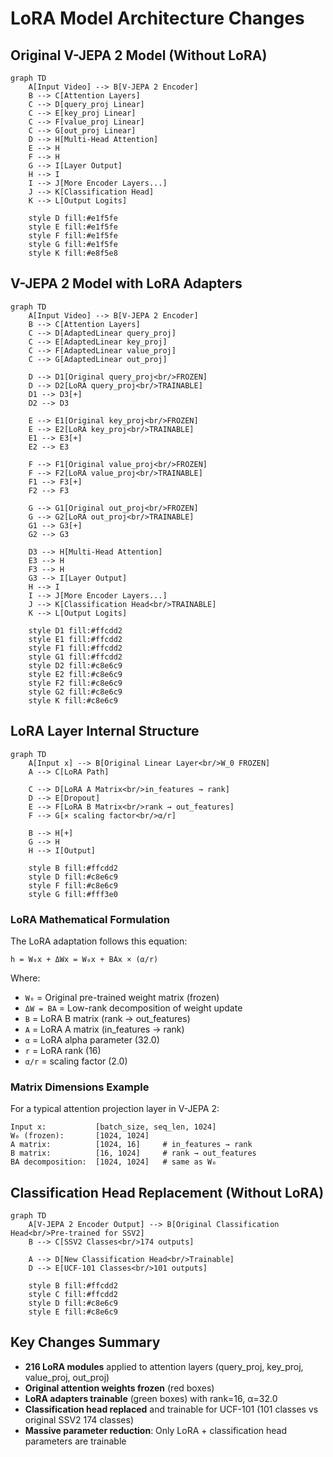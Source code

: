 # LoRA Model Architecture Changes

## Original V-JEPA 2 Model (Without LoRA)
```mermaid
graph TD
    A[Input Video] --> B[V-JEPA 2 Encoder]
    B --> C[Attention Layers]
    C --> D[query_proj Linear]
    C --> E[key_proj Linear]
    C --> F[value_proj Linear]
    C --> G[out_proj Linear]
    D --> H[Multi-Head Attention]
    E --> H
    F --> H
    G --> I[Layer Output]
    H --> I
    I --> J[More Encoder Layers...]
    J --> K[Classification Head]
    K --> L[Output Logits]

    style D fill:#e1f5fe
    style E fill:#e1f5fe
    style F fill:#e1f5fe
    style G fill:#e1f5fe
    style K fill:#e8f5e8
```

## V-JEPA 2 Model with LoRA Adapters
```mermaid
graph TD
    A[Input Video] --> B[V-JEPA 2 Encoder]
    B --> C[Attention Layers]
    C --> D[AdaptedLinear query_proj]
    C --> E[AdaptedLinear key_proj]
    C --> F[AdaptedLinear value_proj]
    C --> G[AdaptedLinear out_proj]

    D --> D1[Original query_proj<br/>FROZEN]
    D --> D2[LoRA query_proj<br/>TRAINABLE]
    D1 --> D3[+]
    D2 --> D3

    E --> E1[Original key_proj<br/>FROZEN]
    E --> E2[LoRA key_proj<br/>TRAINABLE]
    E1 --> E3[+]
    E2 --> E3

    F --> F1[Original value_proj<br/>FROZEN]
    F --> F2[LoRA value_proj<br/>TRAINABLE]
    F1 --> F3[+]
    F2 --> F3

    G --> G1[Original out_proj<br/>FROZEN]
    G --> G2[LoRA out_proj<br/>TRAINABLE]
    G1 --> G3[+]
    G2 --> G3

    D3 --> H[Multi-Head Attention]
    E3 --> H
    F3 --> H
    G3 --> I[Layer Output]
    H --> I
    I --> J[More Encoder Layers...]
    J --> K[Classification Head<br/>TRAINABLE]
    K --> L[Output Logits]

    style D1 fill:#ffcdd2
    style E1 fill:#ffcdd2
    style F1 fill:#ffcdd2
    style G1 fill:#ffcdd2
    style D2 fill:#c8e6c9
    style E2 fill:#c8e6c9
    style F2 fill:#c8e6c9
    style G2 fill:#c8e6c9
    style K fill:#c8e6c9
```

## LoRA Layer Internal Structure
```mermaid
graph TD
    A[Input x] --> B[Original Linear Layer<br/>W_0 FROZEN]
    A --> C[LoRA Path]

    C --> D[LoRA A Matrix<br/>in_features → rank]
    D --> E[Dropout]
    E --> F[LoRA B Matrix<br/>rank → out_features]
    F --> G[× scaling factor<br/>α/r]

    B --> H[+]
    G --> H
    H --> I[Output]

    style B fill:#ffcdd2
    style D fill:#c8e6c9
    style F fill:#c8e6c9
    style G fill:#fff3e0
```

### LoRA Mathematical Formulation

The LoRA adaptation follows this equation:
```
h = W₀x + ΔWx = W₀x + BAx × (α/r)
```

Where:
- `W₀` = Original pre-trained weight matrix (frozen)
- `ΔW = BA` = Low-rank decomposition of weight update
- `B` = LoRA B matrix (rank → out_features)
- `A` = LoRA A matrix (in_features → rank)
- `α` = LoRA alpha parameter (32.0)
- `r` = LoRA rank (16)
- `α/r` = scaling factor (2.0)

### Matrix Dimensions Example
For a typical attention projection layer in V-JEPA 2:
```
Input x:           [batch_size, seq_len, 1024]
W₀ (frozen):       [1024, 1024]
A matrix:          [1024, 16]     # in_features → rank
B matrix:          [16, 1024]     # rank → out_features
BA decomposition:  [1024, 1024]   # same as W₀
```

## Classification Head Replacement (Without LoRA)
```mermaid
graph TD
    A[V-JEPA 2 Encoder Output] --> B[Original Classification Head<br/>Pre-trained for SSV2]
    B --> C[SSV2 Classes<br/>174 outputs]

    A --> D[New Classification Head<br/>Trainable]
    D --> E[UCF-101 Classes<br/>101 outputs]

    style B fill:#ffcdd2
    style C fill:#ffcdd2
    style D fill:#c8e6c9
    style E fill:#c8e6c9
```

## Key Changes Summary
- **216 LoRA modules** applied to attention layers (query_proj, key_proj, value_proj, out_proj)
- **Original attention weights frozen** (red boxes)
- **LoRA adapters trainable** (green boxes) with rank=16, α=32.0
- **Classification head replaced** and trainable for UCF-101 (101 classes vs original SSV2 174 classes)
- **Massive parameter reduction**: Only LoRA + classification head parameters are trainable